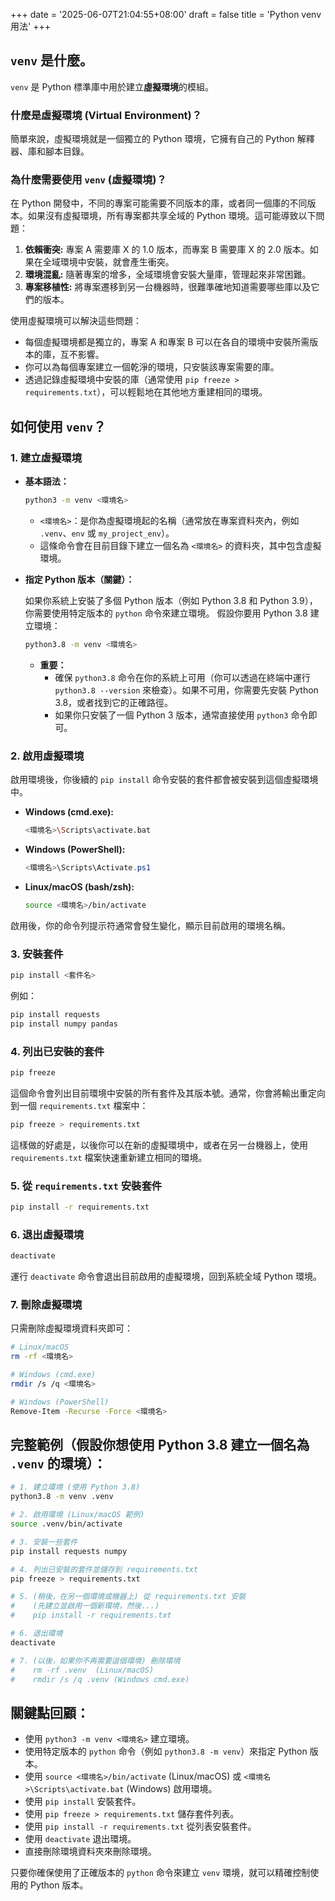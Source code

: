 +++
date = '2025-06-07T21:04:55+08:00'
draft = false
title = 'Python venv 用法'
+++

## `venv` 是什麼。

`venv` 是 Python 標準庫中用於建立**虛擬環境**的模組。

### 什麼是虛擬環境 (Virtual Environment)？

簡單來說，虛擬環境就是一個獨立的 Python 環境，它擁有自己的 Python 解釋器、庫和腳本目錄。

### 為什麼需要使用 `venv` (虛擬環境)？

在 Python 開發中，不同的專案可能需要不同版本的庫，或者同一個庫的不同版本。如果沒有虛擬環境，所有專案都共享全域的 Python 環境。這可能導致以下問題：

1.  **依賴衝突:** 專案 A 需要庫 X 的 1.0 版本，而專案 B 需要庫 X 的 2.0 版本。如果在全域環境中安裝，就會產生衝突。
2.  **環境混亂:** 隨著專案的增多，全域環境會安裝大量庫，管理起來非常困難。
3.  **專案移植性:** 將專案遷移到另一台機器時，很難準確地知道需要哪些庫以及它們的版本。

使用虛擬環境可以解決這些問題：

*   每個虛擬環境都是獨立的，專案 A 和專案 B 可以在各自的環境中安裝所需版本的庫，互不影響。
*   你可以為每個專案建立一個乾淨的環境，只安裝該專案需要的庫。
*   透過記錄虛擬環境中安裝的庫（通常使用 `pip freeze > requirements.txt`），可以輕鬆地在其他地方重建相同的環境。

## 如何使用 `venv`？


### 1. 建立虛擬環境

   *   **基本語法：**

       ```bash
       python3 -m venv <環境名>
       ```

       *   `<環境名>`：是你為虛擬環境起的名稱（通常放在專案資料夾內，例如 `.venv`、`env` 或 `my_project_env`）。
       *   這條命令會在目前目錄下建立一個名為 `<環境名>` 的資料夾，其中包含虛擬環境。

   *   **指定 Python 版本（關鍵）：**

       如果你系統上安裝了多個 Python 版本（例如 Python 3.8 和 Python 3.9），你需要使用特定版本的 `python` 命令來建立環境。 假設你要用 Python 3.8 建立環境：

       ```bash
       python3.8 -m venv <環境名> 
       ```

       *   **重要：**
           *   確保 `python3.8` 命令在你的系統上可用（你可以透過在終端中運行 `python3.8 --version` 來檢查）。如果不可用，你需要先安裝 Python 3.8，或者找到它的正確路徑。
           *   如果你只安裝了一個 Python 3 版本，通常直接使用 `python3` 命令即可。

### 2. 啟用虛擬環境

   啟用環境後，你後續的 `pip install` 命令安裝的套件都會被安裝到這個虛擬環境中。

   *   **Windows (cmd.exe):**

       ```bash
       <環境名>\Scripts\activate.bat
       ```

   *   **Windows (PowerShell):**

       ```powershell
       <環境名>\Scripts\Activate.ps1
       ```

   *   **Linux/macOS (bash/zsh):**

       ```bash
       source <環境名>/bin/activate
       ```

   啟用後，你的命令列提示符通常會發生變化，顯示目前啟用的環境名稱。

### 3. 安裝套件

   ```bash
   pip install <套件名>
   ```

   例如：

   ```bash
   pip install requests
   pip install numpy pandas
   ```

### 4. 列出已安裝的套件

   ```bash
   pip freeze
   ```

   這個命令會列出目前環境中安裝的所有套件及其版本號。通常，你會將輸出重定向到一個 `requirements.txt` 檔案中：

   ```bash
   pip freeze > requirements.txt
   ```

   這樣做的好處是，以後你可以在新的虛擬環境中，或者在另一台機器上，使用 `requirements.txt` 檔案快速重新建立相同的環境。

### 5. 從 `requirements.txt` 安裝套件

   ```bash
   pip install -r requirements.txt
   ```

### 6. 退出虛擬環境

   ```bash
   deactivate
   ```

   運行 `deactivate` 命令會退出目前啟用的虛擬環境，回到系統全域 Python 環境。

### 7. 刪除虛擬環境

   只需刪除虛擬環境資料夾即可：

   ```bash
   # Linux/macOS
   rm -rf <環境名>

   # Windows (cmd.exe)
   rmdir /s /q <環境名>

   # Windows (PowerShell)
   Remove-Item -Recurse -Force <環境名>
   ```

## 完整範例（假設你想使用 Python 3.8 建立一個名為 `.venv` 的環境）：

```bash
# 1. 建立環境 (使用 Python 3.8)
python3.8 -m venv .venv

# 2. 啟用環境 (Linux/macOS 範例)
source .venv/bin/activate

# 3. 安裝一些套件
pip install requests numpy

# 4. 列出已安裝的套件並儲存到 requirements.txt
pip freeze > requirements.txt

# 5. (稍後，在另一個環境或機器上) 從 requirements.txt 安裝
#    (先建立並啟用一個新環境，然後...)
#    pip install -r requirements.txt

# 6. 退出環境
deactivate

# 7. (以後，如果你不再需要這個環境) 刪除環境
#    rm -rf .venv  (Linux/macOS)
#    rmdir /s /q .venv (Windows cmd.exe)
```

## 關鍵點回顧：

*   使用 `python3 -m venv <環境名>` 建立環境。
*   使用特定版本的 `python` 命令（例如 `python3.8 -m venv`）來指定 Python 版本。
*   使用 `source <環境名>/bin/activate` (Linux/macOS) 或 `<環境名>\Scripts\activate.bat` (Windows) 啟用環境。
*   使用 `pip install` 安裝套件。
*   使用 `pip freeze > requirements.txt` 儲存套件列表。
*   使用 `pip install -r requirements.txt` 從列表安裝套件。
*   使用 `deactivate` 退出環境。
*   直接刪除環境資料夾來刪除環境。

只要你確保使用了正確版本的 `python` 命令來建立 `venv` 環境，就可以精確控制使用的 Python 版本。
